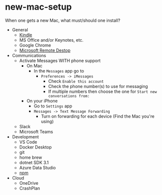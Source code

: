 # new-mac-setup
When one gets a new Mac, what must/should one install?

- General
  - [Kindle](https://apps.apple.com/us/app/kindle/id405399194?mt=12)
  - MS Office and/or Keynotes, etc.
  - Google Chrome
  - [Microsoft Remote Destop](https://apps.apple.com/us/app/microsoft-remote-desktop/id1295203466?mt=12)
- Communications
  - Activate Messages WITH phone support
    - On Mac
      - In the `Messages` app go to 
        - `Preferences -> iMessages`
          - Check `Enable this account`
          - Check the phone number(s) to use for messaging
          - If multiple numbers then choose the one for `Start new conversations from:`
    - On your iPhone
      - Go to `Settings` app
      - `Messages -> Text Message Forwarding`
        - Turn on forwarding for each device (Find the Mac you're using)    
  - Slack
  -  Microsoft Teams
- Development
  - VS Code
  - Docker Desktop
  - git
  - home brew
  - dotnet SDK 3.1
  - Azure Data Studio
  - [npm](https://treehouse.github.io/installation-guides/mac/node-mac.html)
- Cloud
  - OneDrive
  - CrashPlan
